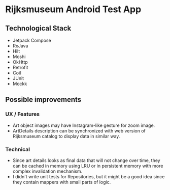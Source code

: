 # Rijksmuseum Android Test App

## Technological Stack

* Jetpack Compose
* RxJava
* Hilt
* Moshi
* OkHttp
* Retrofit
* Coil
* JUnit
* Mockk

## Possible improvements

### UX / Features

* Art object images may have Instagram-like gesture for zoom image.
* ArtDetails description can be synchronized with web version of Rijksmuseum catalog to display data in similar way.

### Technical

* Since art details looks as final data that will not change over time, they can be cached in memory using LRU or in persistent memory with more complex invalidation mechanism.
* I didn't write unit tests for Repositories, but it might be a good idea since they contain mappers with small parts of logic. 